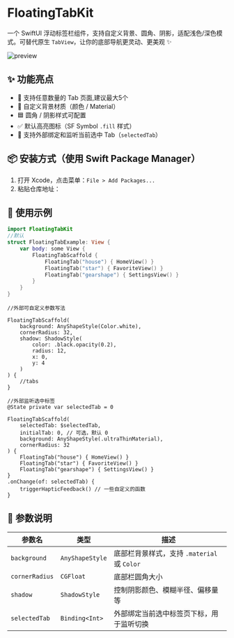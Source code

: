 # FloatingTabKit
一个 SwiftUI 浮动标签栏组件，支持自定义背景、圆角、阴影，适配浅色/深色模式。可替代原生 `TabView`，让你的底部导航更灵动、更美观 ✨

![preview](assets/preview.png)

## ✨ 功能亮点

- 🚀 支持任意数量的 Tab 页面,建议最大5个
- 🎨 自定义背景材质（颜色 / Material）
- 🟦 圆角 / 阴影样式可配置
- ✅ 默认高亮图标（SF Symbol `.fill` 样式）
- 🔄 支持外部绑定和监听当前选中 Tab（`selectedTab`）



## 📦 安装方式（使用 Swift Package Manager）

1. 打开 Xcode，点击菜单：`File > Add Packages...`
2. 粘贴仓库地址：

## 🧪 使用示例

```swift
import FloatingTabKit
//默认
struct FloatingTabExample: View {
    var body: some View {
        FloatingTabScaffold {
            FloatingTab("house") { HomeView() }
            FloatingTab("star") { FavoriteView() }
            FloatingTab("gearshape") { SettingsView() }
        }
    }
}
```
```
//外部可自定义参数写法

FloatingTabScaffold(
    background: AnyShapeStyle(Color.white),
    cornerRadius: 32,
    shadow: ShadowStyle(
        color: .black.opacity(0.2),
        radius: 12,
        x: 0,
        y: 4
    )
) {
    //tabs
}
```
```
//外部监听选中标签
@State private var selectedTab = 0

FloatingTabScaffold(
    selectedTab: $selectedTab,
    initialTab: 0, // 可选，默认 0
    background: AnyShapeStyle(.ultraThinMaterial),
    cornerRadius: 32
) {
    FloatingTab("house") { HomeView() }
    FloatingTab("star") { FavoriteView() }
    FloatingTab("gearshape") { SettingsView() }
}
.onChange(of: selectedTab) {
    triggerHapticFeedback() // 一些自定义的函数
}
```

## 🧱 参数说明

| 参数名        | 类型              | 描述                                             |
|---------------|-------------------|--------------------------------------------------|
| `background`  | `AnyShapeStyle`    | 底部栏背景样式，支持 `.material` 或 `Color`     |
| `cornerRadius`| `CGFloat`          | 底部栏圆角大小                                   |
| `shadow`      | `ShadowStyle`      | 控制阴影颜色、模糊半径、偏移量等                |
| `selectedTab`  | `Binding<Int>`     | 外部绑定当前选中标签页下标，用于监听切换         |
